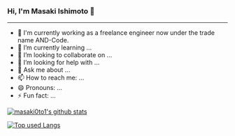 ### Hi, I'm Masaki Ishimoto 👋
---
- 🔭 I'm currently working as a freelance engineer now under the trade name AND-Code.
- 🌱 I’m currently learning ...
- 👯 I’m looking to collaborate on ...
- 🤔 I’m looking for help with ...
- 💬 Ask me about ...
- 📫 How to reach me: ...
- 😄 Pronouns: ...
- ⚡ Fun fact: ...

<!-- リポジトリステータス -->
[![masaki0to1's github stats](https://github-readme-stats.vercel.app/api?username=masaki0to1&hide=contribs&count_private=true&show_icons=true&theme=tokyonight)](https://github.com/masaki0to1/)

<!-- ソースコード統計 -->
[![Top used Langs](https://github-readme-stats.vercel.app/api/top-langs/?username=masaki0to1&layout=compact&theme=tokyonight)](https://github.com/masaki0to1/)
